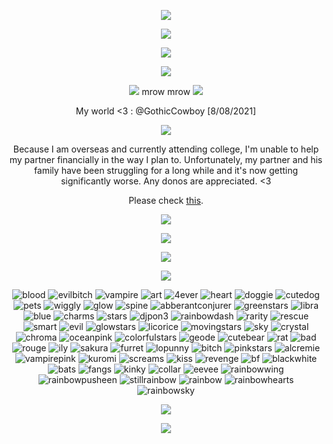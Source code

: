 <p align="center"> <img src="https://files.catbox.moe/00rbfb.gif"/>

<p align="center"> <img src="https://files.catbox.moe/gno7ao.png"/>

<p align="center"> <img src="https://komarev.com/ghpvc/?username=stipsl&color=2482c0&abbreviated=true"/>

<p align="center"> <img src="https://files.catbox.moe/dhyzxy.png"/>

<p align="center"> <img src="https://files.catbox.moe/xxk0jo.png"/> mrow mrow <img src="https://files.catbox.moe/xxk0jo.png"/>

<p align="center"> My world <3 : @GothicCowboy [8/08/2021]

<p align="center"> <img src="https://files.catbox.moe/rqjxkd.png"/>

<p align="center"> Because I am overseas and currently attending college, I'm unable to help my partner financially in the way I plan to. Unfortunately, my partner and his family have been struggling for a long while and it's now getting significantly worse. Any donos are appreciated. <3 
 <div align="center">

 Please check [this](https://our-situation.straw.page/).

 <div></div>
 
 <div align="center">
  
[<img src="https://files.catbox.moe/mcpxp0.png"/>](https://ko-fi.com/gothiccowboy)

<div></div>

<p align="center"> <img src="https://files.catbox.moe/gno7ao.png"/>

<p align="center"><img src="https://spotify-github-profile.kittinanx.com/api/view?uid=31otxkxdca6plbwxg3w3sz7cxycy&cover_image=true&theme=novatorem&show_offline=true&background_color=121212&interchange=false&bar_color=53b14f&bar_color_cover=false)(https://spotify-github-profile.kittinanx.com/api/view?uid=31otxkxdca6plbwxg3w3sz7cxycy&redirect=true)"/>

<p align="center"> <img src="https://files.catbox.moe/gno7ao.png"/>

![blood](https://files.catbox.moe/zyvfnr.gif) ![evilbitch](https://files.catbox.moe/rso0vo.gif) ![vampire](https://files.catbox.moe/x5hq2i.gif) ![art](https://files.catbox.moe/2hzjuf.png) ![4ever](https://files.catbox.moe/4095zi.gif) ![heart](https://files.catbox.moe/u6y3sm.png) ![doggie](https://files.catbox.moe/vhtrge.gif) ![cutedog](https://files.catbox.moe/c9tqca.png) ![pets](https://files.catbox.moe/b7zc16.gif) ![wiggly](https://files.catbox.moe/79shu5.gif) ![glow](https://files.catbox.moe/coiwg6.gif) ![spine](https://files.catbox.moe/b108vp.gif) ![abberantconjurer](https://files.catbox.moe/flm1m1.png) ![greenstars](https://files.catbox.moe/e0vqlc.png) ![libra](https://files.catbox.moe/xn79vj.gif) ![blue](https://files.catbox.moe/wq8e4f.gif) ![charms](https://files.catbox.moe/lflfd0.png) ![stars](https://files.catbox.moe/b0ghk1.gif) ![djpon3](https://files.catbox.moe/76ef9d.png) ![rainbowdash](https://files.catbox.moe/gblh4m.png) ![rarity](https://files.catbox.moe/rjq3qu.gif) ![rescue](https://files.catbox.moe/lvqz6c.gif) ![smart](https://files.catbox.moe/08terg.gif) ![evil](https://files.catbox.moe/aq7x5w.jpg) ![glowstars](https://files.catbox.moe/gbf50c.png) ![licorice](https://files.catbox.moe/qneskt.png) ![movingstars](https://files.catbox.moe/o83yji.gif) ![sky](https://files.catbox.moe/hrlets.gif) ![crystal](https://files.catbox.moe/ipbtyp.png) ![chroma](https://files.catbox.moe/w0j0bc.png) ![oceanpink](https://files.catbox.moe/agb562.gif) ![colorfulstars](https://files.catbox.moe/ccwvg3.gif) ![geode](https://files.catbox.moe/erdzef.gif) ![cutebear](https://files.catbox.moe/wn4xp8.png) ![rat](https://files.catbox.moe/uxpfip.png) ![bad](https://files.catbox.moe/n46c4q.gif) ![rouge](https://files.catbox.moe/e1qwsl.png) ![ily](https://files.catbox.moe/til09t.gif) ![sakura](https://files.catbox.moe/wng1en.gif) ![furret](https://files.catbox.moe/4bpshc.png) ![lopunny](https://files.catbox.moe/2jlu1l.gif) ![bitch](https://files.catbox.moe/hkmgz4.gif) ![pinkstars](https://files.catbox.moe/jifdl8.png) ![alcremie](https://files.catbox.moe/xme1wh.gif) ![vampirepink](https://files.catbox.moe/0olrl6.gif) ![kuromi](https://files.catbox.moe/d6xjj8.png) ![screams](https://files.catbox.moe/4a1dmp.gif) ![kiss](https://files.catbox.moe/vsn1se.gif) ![revenge](https://files.catbox.moe/3e9ky1.gif) ![bf](https://files.catbox.moe/ml1q0p.gif) ![blackwhite](https://files.catbox.moe/8kr0pg.png) ![bats](https://files.catbox.moe/mcwxff.jpg) ![fangs](https://files.catbox.moe/2faha7.png) ![kinky](https://files.catbox.moe/nxpqut.png) ![collar](https://files.catbox.moe/4nr6ef.png) ![eevee](https://files.catbox.moe/3p9ilx.gif) ![rainbowwing](https://files.catbox.moe/hjn20u.png) ![rainbowpusheen](https://files.catbox.moe/2fbz8h.gif) ![stillrainbow](https://files.catbox.moe/ibf2rp.png) ![rainbow](https://files.catbox.moe/hvtkvx.gif) ![rainbowhearts](https://files.catbox.moe/l90y42.gif) ![rainbowsky](https://files.catbox.moe/rm0y27.png)

<p align="center"> <img src="https://files.catbox.moe/gno7ao.png"/>

<p align="center"> <img src="https://files.catbox.moe/xjfgt5.gif"/>

